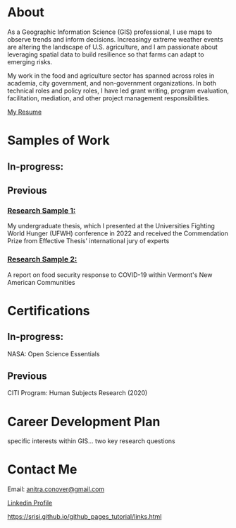 # About
As a Geographic Information Science (GIS) professional, I use maps to observe trends and inform decisions. Increasingy extreme weather events are altering the landscape of U.S. agriculture, and I am passionate about leveraging spatial data to build resilience so that farms can adapt to emerging risks. 

My work in the food and agriculture sector has spanned across roles in academia, city government, and non-government organizations. In both technical roles and policy roles, I have led grant writing, program evaluation, facilitation, mediation, and other project management responsibilities.

<a href="https://www.canva.com/design/DAGpVVrX5d4/BKphzwwYIu473VdDHB10sg/edit?utm_content=DAGpVVrX5d4&utm_campaign=designshare&utm_medium=link2&utm_source=sharebutton">My Resume</a>

# Samples of Work

## In-progress: 


## Previous

### <a href="https://www.spatializingmigration.net/wp-content/uploads/2021/04/Refugee_Communities_and_Food_Security.pdf">Research Sample 1:</a>
My undergraduate thesis, which I presented at the Universities Fighting World Hunger (UFWH) conference in 2022 and received the Commendation Prize from Effective Thesis' international jury of experts


### <a href="https://www.spatializingmigration.net/wp-content/uploads/2021/04/Refugee_Communities_and_Food_Security.pdf">Research Sample 2:</a>
A report on food security response to COVID-19 within Vermont's New American Communities


# Certifications

## In-progress: 
NASA: Open Science Essentials

## Previous 
CITI Program: Human Subjects Research (2020)


# Career Development Plan

specific interests within GIS... two key research questions



# Contact Me

Email: anitra.conover@gmail.com


<a href="https://www.linkedin.com/in/anitra-conover/"> Linkedin Profile </a> 



https://srisi.github.io/github_pages_tutorial/links.html
